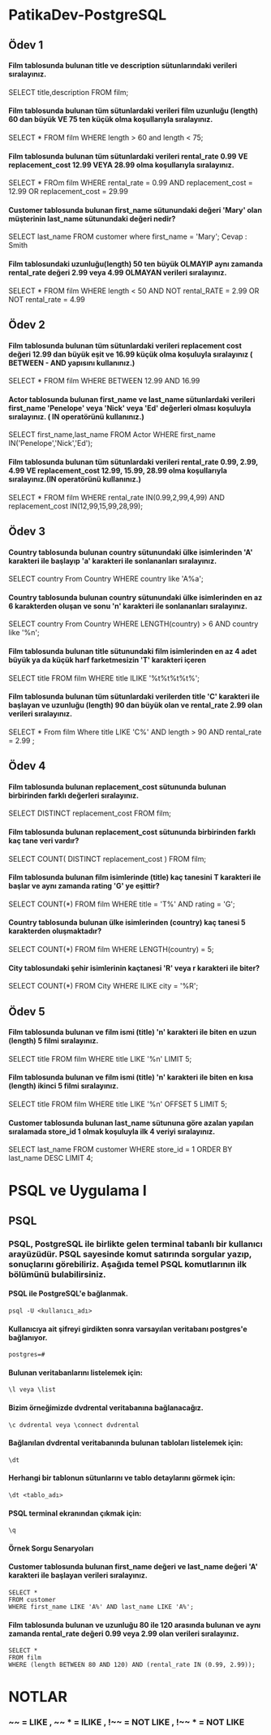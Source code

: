 # PatikaDev-PostgreSQL
## Ödev 1
#### Film tablosunda bulunan title ve description sütunlarındaki verileri sıralayınız.
SELECT title,description FROM film;
#### Film tablosunda bulunan tüm sütunlardaki verileri film uzunluğu (length) 60 dan büyük VE 75 ten küçük olma koşullarıyla sıralayınız.
SELECT * FROM film WHERE length > 60 and length < 75;
#### Film tablosunda bulunan tüm sütunlardaki verileri rental_rate 0.99 VE replacement_cost 12.99 VEYA 28.99 olma koşullarıyla sıralayınız.
SELECT * FROm film WHERE rental_rate = 0.99 AND replacement_cost = 12.99 OR replacement_cost = 29.99
#### Customer tablosunda bulunan first_name sütunundaki değeri 'Mary' olan müşterinin last_name sütunundaki değeri nedir?
SELECT last_name FROM customer where first_name = 'Mary';
Cevap : Smith
#### Film tablosundaki uzunluğu(length) 50 ten büyük OLMAYIP aynı zamanda rental_rate değeri 2.99 veya 4.99 OLMAYAN verileri sıralayınız.
SELECT * FROM film WHERE  length < 50 AND  NOT rental_RATE = 2.99 OR NOT rental_rate = 4.99
## Ödev 2
#### Film tablosunda bulunan tüm sütunlardaki verileri replacement cost değeri 12.99 dan büyük eşit ve 16.99 küçük olma koşuluyla sıralayınız ( BETWEEN - AND yapısını kullanınız.)
SELECT * FROM film WHERE BETWEEN 12.99 AND 16.99
#### Actor tablosunda bulunan first_name ve last_name sütunlardaki verileri first_name 'Penelope' veya 'Nick' veya 'Ed' değerleri olması koşuluyla sıralayınız. ( IN operatörünü kullanınız.)
SELECT first_name,last_name FROM Actor WHERE first_name IN('Penelope','Nick','Ed');

#### Film tablosunda bulunan tüm sütunlardaki verileri rental_rate 0.99, 2.99, 4.99 VE replacement_cost 12.99, 15.99, 28.99 olma koşullarıyla sıralayınız.(IN operatörünü kullanınız.)
SELECT * FROM film WHERE rental_rate IN(0.99,2,99,4,99) AND replacement_cost IN(12,99,15,99,28,99);
## Ödev 3
#### Country tablosunda bulunan country sütunundaki ülke isimlerinden 'A' karakteri ile başlayıp 'a' karakteri ile sonlananları sıralayınız.
SELECT country From Country WHERE country like 'A%a';
#### Country tablosunda bulunan country sütunundaki ülke isimlerinden en az 6 karakterden oluşan ve sonu 'n' karakteri ile sonlananları sıralayınız.
SELECT country From Country WHERE LENGTH(country) > 6 AND country like '%n';
#### Film tablosunda bulunan title sütunundaki film isimlerinden en az 4 adet büyük ya da küçük harf farketmesizin 'T' karakteri içeren
SELECT title FROM film WHERE title ILIKE '%t%t%t%t%';
#### Film tablosunda bulunan tüm sütunlardaki verilerden title 'C' karakteri ile başlayan ve uzunluğu (length) 90 dan büyük olan ve rental_rate 2.99 olan verileri sıralayınız.
SELECT * From film Where title LIKE 'C%' AND length > 90 AND rental_rate = 2.99 ; 

## Ödev 4
#### Film tablosunda bulunan replacement_cost sütununda bulunan birbirinden farklı değerleri sıralayınız.
SELECT DISTINCT replacement_cost FROM film; 
#### Film tablosunda bulunan replacement_cost sütununda birbirinden farklı kaç tane veri vardır?
SELECT COUNT( DISTINCT replacement_cost ) FROM film; 
#### Film tablosunda bulunan film isimlerinde (title) kaç tanesini T karakteri ile başlar ve aynı zamanda rating 'G' ye eşittir?
SELECT COUNT(*) FROM film WHERE title = 'T%' AND rating = 'G';
#### Country tablosunda bulunan ülke isimlerinden (country) kaç tanesi 5 karakterden oluşmaktadır?
SELECT COUNT(*) FROM film WHERE LENGTH(country) = 5;
#### City tablosundaki şehir isimlerinin kaçtanesi 'R' veya r karakteri ile biter?
SELECT COUNT(*) FROM City WHERE ILIKE city = '%R';

## Ödev 5

#### Film tablosunda bulunan ve film ismi (title) 'n' karakteri ile biten en uzun (length) 5 filmi sıralayınız.
SELECT title FROM film WHERE title LIKE '%n' LIMIT 5;
#### Film tablosunda bulunan ve film ismi (title) 'n' karakteri ile biten en kısa (length) ikinci 5 filmi sıralayınız.
SELECT title FROM film WHERE title LIKE '%n' OFFSET 5 LIMIT 5;
#### Customer tablosunda bulunan last_name sütununa göre azalan yapılan sıralamada store_id 1 olmak koşuluyla ilk 4 veriyi sıralayınız.
SELECT last_name FROM customer WHERE store_id = 1 ORDER BY last_name DESC LIMIT 4;





# PSQL ve Uygulama I
## PSQL
### PSQL, PostgreSQL ile birlikte gelen terminal tabanlı bir kullanıcı arayüzüdür. PSQL sayesinde komut satırında sorgular yazıp, sonuçlarını görebiliriz. Aşağıda temel PSQL komutlarının ilk bölümünü bulabilirsiniz.

#### PSQL ile PostgreSQL'e bağlanmak.
~~~
psql -U <kullanıcı_adı>
~~~
#### Kullanıcıya ait şifreyi girdikten sonra varsayılan veritabanı postgres'e bağlanıyor.
~~~
postgres=#
~~~
#### Bulunan veritabanlarını listelemek için:
~~~
\l veya \list
~~~
#### Bizim örneğimizde dvdrental veritabanına bağlanacağız.
~~~
\c dvdrental veya \connect dvdrental
~~~
#### Bağlanılan dvdrental veritabanında bulunan tabloları listelemek için:
~~~
\dt
~~~
#### Herhangi bir tablonun sütunlarını ve tablo detaylarını görmek için:
~~~
\dt <tablo_adı>
~~~
#### PSQL terminal ekranından çıkmak için:
~~~
\q
~~~

#### Örnek Sorgu Senaryoları
#### Customer tablosunda bulunan first_name değeri ve last_name değeri 'A' karakteri ile başlayan verileri sıralayınız.
~~~
SELECT * 
FROM customer
WHERE first_name LIKE 'A%' AND last_name LIKE 'A%';
~~~
#### Film tablosunda bulunan ve uzunluğu 80 ile 120 arasında bulunan ve aynı zamanda rental_rate değeri 0.99 veya 2.99 olan verileri sıralayınız.
~~~
SELECT * 
FROM film
WHERE (length BETWEEN 80 AND 120) AND (rental_rate IN (0.99, 2.99));
~~~


# NOTLAR
### ~~ = LIKE ,  ~~ * = ILIKE , !~~ = NOT LIKE ,  !~~ * = NOT LIKE

